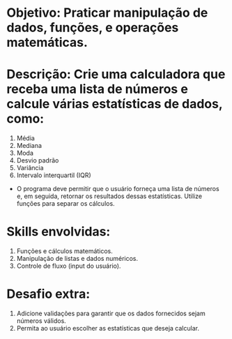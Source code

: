 # Objetivo: Praticar manipulação de dados, funções, e operações matemáticas.

# Descrição: Crie uma calculadora que receba uma lista de números e calcule várias estatísticas de dados, como:


1. Média
2. Mediana
3. Moda
4. Desvio padrão
5. Variância
6. Intervalo interquartil (IQR)

- O programa deve permitir que o usuário forneça uma lista de números e, em seguida, retornar os resultados dessas estatísticas. Utilize funções para separar os cálculos.


# Skills envolvidas:

1. Funções e cálculos matemáticos.
2. Manipulação de listas e dados numéricos.
3. Controle de fluxo (input do usuário).

# Desafio extra:

1. Adicione validações para garantir que os dados fornecidos sejam números válidos.
2. Permita ao usuário escolher as estatísticas que deseja calcular.


